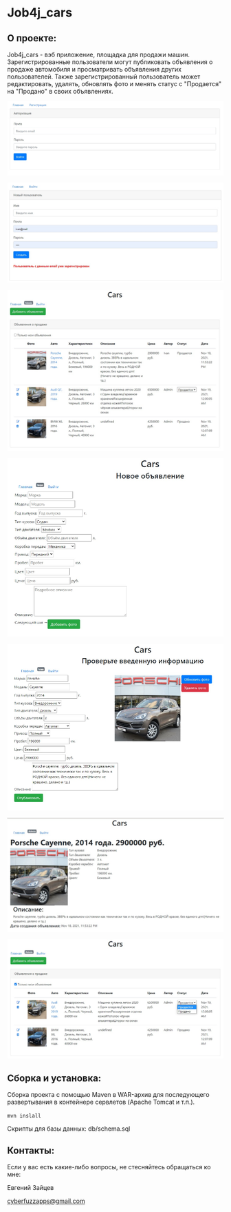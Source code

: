 # Job4j_cars

## О проекте:

Job4j_cars - вэб приложение, площадка для продажи машин. 
Зарегистрированные пользователи могут публиковать объявления
о продаже автомобиля и просматривать объявления других пользователей.
Также зарегистрированный пользователь может редактировать, удалять, 
обновлять фото и менять статус с "Продается" на "Продано" в своих объявлениях.

![](images/1.jpg)

![](images/2.jpg)

![](images/5.jpg)

![](images/3.jpg)

![](images/4.jpg)

![](images/7.jpg)

![](images/6.jpg)

## Сборка и установка:
Сборка проекта с помощью Maven в WAR-архив для последующего
развертывания в контейнере сервлетов (Apache Tomcat и т.п.).

`mvn inslall`

Скрипты для базы данных: db/schema.sql

## Контакты:
Если у вас есть какие-либо вопросы, не стесняйтесь обращаться ко мне:

Евгений Зайцев

[cyberfuzzapps@gmail.com](mailto:cyberfuzzapps@gmail.com)
